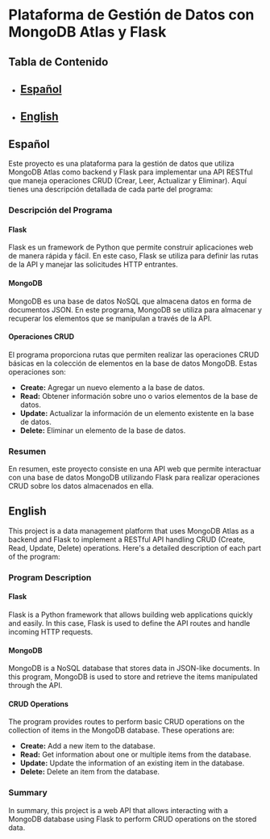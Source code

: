 # Plataforma de Gestión de Datos con MongoDB Atlas y Flask

## Tabla de Contenido
- ## [Español](#español)
- ## [English](#[english](https://github.com/SoloKatt/Flask-MongoDB-CRUD/blob/Flask-MongoDB-CRUD-Documentation/README.md#english-1))

<a name="#español"></a>
## Español

Este proyecto es una plataforma para la gestión de datos que utiliza MongoDB Atlas como backend y Flask para implementar una API RESTful que maneja operaciones CRUD (Crear, Leer, Actualizar y Eliminar). Aquí tienes una descripción detallada de cada parte del programa:

### Descripción del Programa

#### Flask
Flask es un framework de Python que permite construir aplicaciones web de manera rápida y fácil. En este caso, Flask se utiliza para definir las rutas de la API y manejar las solicitudes HTTP entrantes.

#### MongoDB
MongoDB es una base de datos NoSQL que almacena datos en forma de documentos JSON. En este programa, MongoDB se utiliza para almacenar y recuperar los elementos que se manipulan a través de la API.

#### Operaciones CRUD
El programa proporciona rutas que permiten realizar las operaciones CRUD básicas en la colección de elementos en la base de datos MongoDB. Estas operaciones son:

- **Create:** Agregar un nuevo elemento a la base de datos.
- **Read:** Obtener información sobre uno o varios elementos de la base de datos.
- **Update:** Actualizar la información de un elemento existente en la base de datos.
- **Delete:** Eliminar un elemento de la base de datos.

### Resumen
En resumen, este proyecto consiste en una API web que permite interactuar con una base de datos MongoDB utilizando Flask para realizar operaciones CRUD sobre los datos almacenados en ella.

<a name="english"></a>
## English

This project is a data management platform that uses MongoDB Atlas as a backend and Flask to implement a RESTful API handling CRUD (Create, Read, Update, Delete) operations. Here's a detailed description of each part of the program:

### Program Description

#### Flask
Flask is a Python framework that allows building web applications quickly and easily. In this case, Flask is used to define the API routes and handle incoming HTTP requests.

#### MongoDB
MongoDB is a NoSQL database that stores data in JSON-like documents. In this program, MongoDB is used to store and retrieve the items manipulated through the API.

#### CRUD Operations
The program provides routes to perform basic CRUD operations on the collection of items in the MongoDB database. These operations are:

- **Create:** Add a new item to the database.
- **Read:** Get information about one or multiple items from the database.
- **Update:** Update the information of an existing item in the database.
- **Delete:** Delete an item from the database.

### Summary
In summary, this project is a web API that allows interacting with a MongoDB database using Flask to perform CRUD operations on the stored data.
